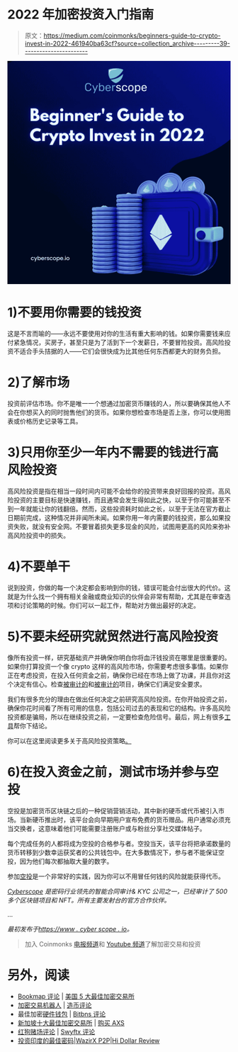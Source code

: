 # 2022 年加密投资入门指南

> 原文：<https://medium.com/coinmonks/beginners-guide-to-crypto-invest-in-2022-461940ba63cf?source=collection_archive---------39----------------------->

![](img/d359e047197df92bb7c106d2681d2746.png)

# 1)不要用你需要的钱投资

这是不言而喻的——永远不要使用对你的生活有重大影响的钱。如果你需要钱来应付紧急情况，买房子，甚至只是为了活到下一个发薪日，不要冒险投资。高风险投资不适合手头拮据的人——它们会很快成为比其他任何东西都更大的财务负担。

# 2)了解市场

投资前评估市场。你不是唯一一个想通过加密货币赚钱的人，所以要确保其他人不会在你想买入的同时抛售他们的货币。如果你想检查市场是否上涨，你可以使用图表或价格历史记录等工具。

# 3)只用你至少一年内不需要的钱进行高风险投资

高风险投资是指在相当一段时间内可能不会给你的投资带来良好回报的投资。高风险投资的主要目标是快速赚钱，而且通常会发生得如此之快，以至于你可能甚至不到一年就能让你的钱翻倍。然而，这些投资耗时如此之长，以至于无法在官方截止日期前完成，这种情况并非闻所未闻。如果你用一年内需要的钱投资，那么如果投资失败，就没有安全网。不要冒着损失更多现金的风险，试图用更高的风险来弥补高风险投资中的损失。

# 4)不要单干

说到投资，你做的每一个决定都会影响到你的钱，错误可能会付出很大的代价。这就是为什么找一个拥有相关金融或商业知识的伙伴会非常有帮助，尤其是在审查选项和讨论策略的时候。你们可以一起工作，帮助对方做出最好的决定。

# 5)不要未经研究就贸然进行高风险投资

像所有投资一样，研究基础资产并确保你明白你将血汗钱投资在哪里是很重要的。如果你打算投资一个像 crypto 这样的高风险市场，你需要考虑很多事情。如果你正在考虑投资，在投入任何资金之前，确保你已经在市场上做了功课，并且你对这个决定有信心。检查[被审计的](https://www.cyberscope.io/#audit)和[被审计的](https://www.coinscope.co/kyc)项目，确保它们满足安全要求。

我们有很多充分的理由在做出任何决定之前研究高风险投资。在你开始投资之前，确保你花时间看了所有可用的信息，包括公司过去的表现和它的结构。许多高风险投资都是骗局，所以在继续投资之前，一定要检查危险信号。最后，网上有很多[工具](/coinmonks/free-smart-contract-audit-tools-for-investors-77cdbade85e1)帮你下结论。

你可以在这里阅读更多关于高风险投资策略[。](https://www.coinscope.co/blog/a-guide-to-high-risk-investments)

# 6)在投入资金之前，测试市场并参与空投

空投是加密货币区块链之后的一种促销营销活动，其中新的硬币或代币被引入市场。当新硬币推出时，该平台会向早期用户宣布免费的货币赠品。用户通常必须充当交换者，这意味着他们可能需要注册账户或与粉丝分享社交媒体帖子。

每个完成任务的人都将成为空投的合格参与者。空投当天，该平台将把承诺数量的货币转移到少数幸运获奖者的公共钱包中。在大多数情况下，参与者不能保证空投，因为他们每次都抽取大量的数字。

参加[空投](https://www.coinscope.co/blog/crypto-airdrops-how-to-earn-tokens-without-risking-any-money)是一个非常好的实践，因为你可以不用冒任何钱的风险就能获得代币。

[*Cyberscope*](https://www.cyberscope.io/) *是密码行业领先的智能合同审计& KYC 公司之一，已经审计了 500 多个区块链项目和 NFT。所有主要发射台的官方合作伙伴。*

…

*最初发布于*[*https://www . cyber scope . io*](https://www.cyberscope.io/)*。*

> 加入 Coinmonks [电报频道](https://t.me/coincodecap)和 [Youtube 频道](https://www.youtube.com/c/coinmonks/videos)了解加密交易和投资

# 另外，阅读

*   [Bookmap 评论](https://coincodecap.com/bookmap-review-2021-best-trading-software) | [美国 5 大最佳加密交易所](https://coincodecap.com/crypto-exchange-usa)
*   [加密交易机器人](/coinmonks/crypto-trading-bot-c2ffce8acb2a) | [造币评论](https://coincodecap.com/coingate-review)
*   最佳加密[硬件钱包](/coinmonks/hardware-wallets-dfa1211730c6) | [Bitbns 评论](/coinmonks/bitbns-review-38256a07e161)
*   [新加坡十大最佳加密交易所](https://coincodecap.com/crypto-exchange-in-singapore) | [购买 AXS](https://coincodecap.com/buy-axs-token)
*   [红狗赌场评论](https://coincodecap.com/red-dog-casino-review) | [Swyftx 评论](https://coincodecap.com/swyftx-review)
*   [投资印度的最佳密码](https://coincodecap.com/best-crypto-to-invest-in-india-in-2021)|[WazirX P2P](https://coincodecap.com/wazirx-p2p)|[Hi Dollar Review](https://coincodecap.com/hi-dollar-review)